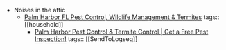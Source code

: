 - Noises in the attic
	- [Palm Harbor FL Pest Control, Wildlife Management & Termites](https://palmharbortermiteandpestcontrol.com/)
	  tags:: [[household]]
		- [Palm Harbor Pest Control & Termite Control | Get a Free Pest Inspection!](https://www.masseyservices.com/service-location/palm-harbor-pest-control/)
		  tags:: [[SendToLogseq]]